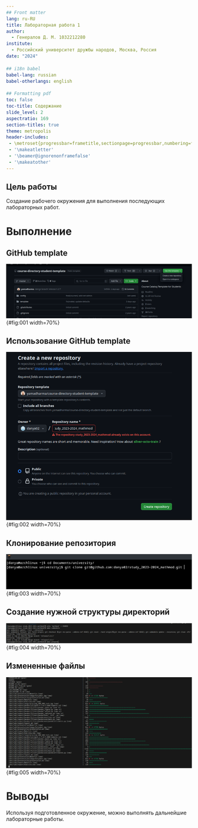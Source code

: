 ```yaml
---
## Front matter
lang: ru-RU
title: Лабораторная работа 1
author:
  - Генералов Д. М. 1032212280
institute:
  - Российский университет дружбы народов, Москва, Россия
date: "2024"

## i18n babel
babel-lang: russian
babel-otherlangs: english

## Formatting pdf
toc: false
toc-title: Содержание
slide_level: 2
aspectratio: 169
section-titles: true
theme: metropolis
header-includes:
 - \metroset{progressbar=frametitle,sectionpage=progressbar,numbering=fraction}
 - '\makeatletter'
 - '\beamer@ignorenonframefalse'
 - '\makeatother'
---
```


## Цель работы

Создание рабочего окружения для выполнения последующих лабораторных работ.

# Выполнение

## GitHub template

![GitHub template](../report/image/1.png){#fig:001 width=70%}

## Использование GitHub template

![Использование GitHub template](../report/image/2.png){#fig:002 width=70%}

## Клонирование репозитория

![Клонирование репозитория](../report/image/3.png){#fig:003 width=70%}

## Создание нужной структуры директорий 

![Создание нужной структуры директорий](../report/image/4.png){#fig:004 width=70%}

## Измененные файлы

![Измененные файлы](../report/image/5.png){#fig:005 width=70%}

# Выводы

Используя подготовленное окружение, можно выполнять дальнейшие лабораторные работы.
